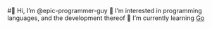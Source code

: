 #👋 Hi, I’m @epic-programmer-guy
👀 I’m interested in programming languages, and the development thereof
🌱 I’m currently learning [Go](https://go.dev/)
<!--💞️ I’m looking to collaborate on -->
<!-- 📫 How to reach me  -->

<!---epic-programmer-guy/epic-programmer-guy is a ✨ special ✨ repository because its `README.md` (this file) appears on your GitHub profile.
You can click the Preview link to take a look at your changes.--->
